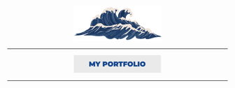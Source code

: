 <center><img alt="gif" src="images/wave.gif" width="200px"/></center>

---

<center>
    <a href="https://henriquefelix.netlify.app">
        <img src="images/button.png" width="200px" />
    </a>
</center>

---

